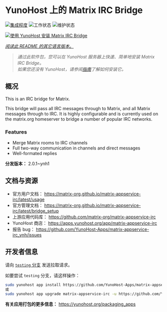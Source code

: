 <!--
注意：此 README 由 <https://github.com/YunoHost/apps/tree/master/tools/readme_generator> 自动生成
请勿手动编辑。
-->

# YunoHost 上的 Matrix IRC Bridge

[![集成程度](https://dash.yunohost.org/integration/matrix-appservice-irc.svg)](https://ci-apps.yunohost.org/ci/apps/matrix-appservice-irc/) ![工作状态](https://ci-apps.yunohost.org/ci/badges/matrix-appservice-irc.status.svg) ![维护状态](https://ci-apps.yunohost.org/ci/badges/matrix-appservice-irc.maintain.svg)

[![使用 YunoHost 安装 Matrix IRC Bridge](https://install-app.yunohost.org/install-with-yunohost.svg)](https://install-app.yunohost.org/?app=matrix-appservice-irc)

*[阅读此 README 的其它语言版本。](./ALL_README.md)*

> *通过此软件包，您可以在 YunoHost 服务器上快速、简单地安装 Matrix IRC Bridge。*  
> *如果您还没有 YunoHost，请参阅[指南](https://yunohost.org/install)了解如何安装它。*

## 概况

This is an IRC bridge for Matrix. 

This bridge will pass all IRC messages through to Matrix, and all Matrix messages through to IRC.
It is highly configurable and is currently used on the matrix.org homeserver to bridge a number of popular IRC networks.

### Features

- Merge Matrix rooms to IRC channels
- Full two-way communication in channels and direct messages
- Well-formated replies


**分发版本：** 2.0.1~ynh1

## 文档与资源

- 官方用户文档： <https://matrix-org.github.io/matrix-appservice-irc/latest/usage>
- 官方管理文档： <https://matrix-org.github.io/matrix-appservice-irc/latest/bridge_setup>
- 上游应用代码库： <https://github.com/matrix-org/matrix-appservice-irc>
- YunoHost 商店： <https://apps.yunohost.org/app/matrix-appservice-irc>
- 报告 bug： <https://github.com/YunoHost-Apps/matrix-appservice-irc_ynh/issues>

## 开发者信息

请向 [`testing` 分支](https://github.com/YunoHost-Apps/matrix-appservice-irc_ynh/tree/testing) 发送拉取请求。

如要尝试 `testing` 分支，请这样操作：

```bash
sudo yunohost app install https://github.com/YunoHost-Apps/matrix-appservice-irc_ynh/tree/testing --debug
或
sudo yunohost app upgrade matrix-appservice-irc -u https://github.com/YunoHost-Apps/matrix-appservice-irc_ynh/tree/testing --debug
```

**有关应用打包的更多信息：** <https://yunohost.org/packaging_apps>
